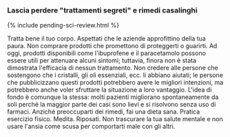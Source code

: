 ### Lascia perdere "trattamenti segreti" e rimedi casalinghi

{% include pending-sci-review.html %}

Tratta bene il tuo corpo. Aspettati che le aziende approfittino della tua paura. Non comprare prodotti che promettono di proteggerti o guarirti. Ad oggi, 
prodotti disponibili come l'ibuprofene e il paracetamolo possono essere utili per attenuare alcuni sintomi; tuttavia, finora non è stata dimostrata l'efficacia di nessun trattamento. Non credere alle persone che sostengono che i cristalli, gli oli essenziali, ecc. li abbiano aiutati; le persone che pubblicizzano questi prodotti potrebbero avere le migliori intenzioni, ma potrebbero anche voler sfruttare la situazione a loro vantaggio. L'idea di fondo è comunque la stessa: molti pazienti migliorano spontaneamente da soli perché la maggior parte dei casi sono lievi e si risolvono senza uso di farmaci. Anziché preoccuparti dei rimedi, fai una dieta sana. Pratica esercizio fisico. Medita. Riposati. Non trascurare la tua salute mentale e non usare l'ansia come scusa per comportarti male con gli altri.
